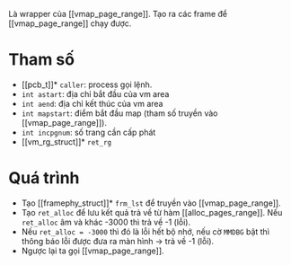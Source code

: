 Là wrapper của [[vmap_page_range]]. Tạo ra các frame để [[vmap_page_range]] chạy được.
# Tham số
- [[pcb_t]]* `caller`: process gọi lệnh.
- `int astart`: địa chỉ bắt đầu của vm area
- `int aend`: địa chỉ kết thúc của vm area
- `int mapstart`: điểm bắt đầu map (tham số truyền vào [[vmap_page_range]]).
- `int incpgnum`: số trang cần cấp phát
- [[vm_rg_struct]]* `ret_rg`
# Quá trình
- Tạo [[framephy_struct]]* `frm_lst` để truyền vào [[vmap_page_range]].
- Tạo `ret_alloc` để lưu kết quả trả về từ hàm [[alloc_pages_range]]. Nếu `ret_alloc` âm và khác -3000 thì trả về -1 (lỗi).
- Nếu `ret_alloc = -3000` thì đó là lỗi hết bộ nhớ, nếu cờ `MMDBG` bật thì thông báo lỗi được đưa ra màn hình -> trả về -1 (lỗi).
- Ngược lại ta gọi [[vmap_page_range]].